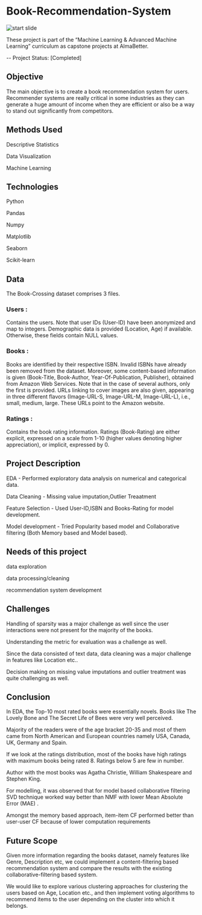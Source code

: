 # Book-Recommendation-System
![start slide](https://static.wixstatic.com/media/85280f_dbf8723f0a9c47b2b84c9f970d2e2a26~mv2.jpg/v1/fill/w_1000,h_750,al_c,q_90,usm_0.66_1.00_0.01/85280f_dbf8723f0a9c47b2b84c9f970d2e2a26~mv2.jpg)

These project is part of the “Machine Learning & Advanced Machine Learning” curriculum as capstone projects at AlmaBetter.

-- Project Status: [Completed]

## Objective
The main objective is to create a book recommendation system for users. 
Recommender systems are really critical in some industries as they can generate a huge amount of income when they are efficient or also be a way to stand out significantly from competitors.
 
## Methods Used

Descriptive Statistics

Data Visualization

Machine Learning


## Technologies
Python

Pandas

Numpy

Matplotlib

Seaborn

Scikit-learn


## Data
The Book-Crossing dataset comprises 3 files.

### Users : 
Contains the users. Note that user IDs (User-ID) have been anonymized and map to integers. Demographic data is provided (Location, Age) if available. Otherwise, these fields contain NULL values.

### Books : 
Books are identified by their respective ISBN. Invalid ISBNs have already been removed from the dataset. Moreover, some content-based information is given (Book-Title, Book-Author, Year-Of-Publication, Publisher), obtained from Amazon Web Services. Note that in the case of several authors, only the first is provided. URLs linking to cover images are also given, appearing in three different flavors (Image-URL-S, Image-URL-M, Image-URL-L), i.e., small, medium, large. These URLs point to the Amazon website.

### Ratings : 
Contains the book rating information. Ratings (Book-Rating) are either explicit, expressed on a scale from 1-10 (higher values denoting higher appreciation), or implicit, expressed by 0.


## Project Description

EDA - Performed exploratory data analysis on numerical and categorical data.

Data Cleaning - Missing value imputation,Outlier Treaatment

Feature Selection - Used User-ID,ISBN and Books-Rating for model development.

Model development - Tried Popularity based model and Collaborative filtering (Both Memory based and Model based).


## Needs of this project

data exploration

data processing/cleaning

recommendation system development

## Challenges

Handling of sparsity was a major challenge as well since the user interactions
were not present for the majority of the books.

Understanding the metric for evaluation was a challenge as well.

Since the data consisted of text data, data cleaning was a major challenge in
features like Location etc..

Decision making on missing value imputations and outlier treatment was
quite challenging as well.

## Conclusion

In EDA, the Top-10 most rated books were essentially novels. Books like The
Lovely Bone and The Secret Life of Bees were very well perceived.

Majority of the readers were of the age bracket 20-35 and most of them came
from North American and European countries namely USA, Canada, UK,
Germany and Spain.

If we look at the ratings distribution, most of the books have high ratings with
maximum books being rated 8. Ratings below 5 are few in number.

Author with the most books was Agatha Christie, William Shakespeare and
Stephen King.

For modelling, it was observed that for model based collaborative filtering SVD
technique worked way better than NMF with lower Mean Absolute Error (MAE) .

Amongst the memory based approach, item-item CF performed better than
user-user CF because of lower computation requirements

## Future Scope

Given more information regarding the books dataset, namely features like Genre,
Description etc, we could implement a content-filtering based recommendation
system and compare the results with the existing collaborative-filtering based
system.

We would like to explore various clustering approaches for clustering the users
based on Age, Location etc., and then implement voting algorithms to
recommend items to the user depending on the cluster into which it belongs.
